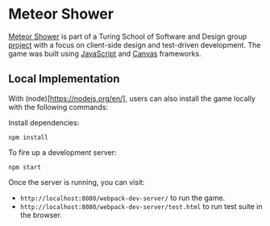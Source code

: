 # Meteor Shower

[Meteor Shower](#) is part of a Turing School of Software and Design group [project](https://github.com/turingschool/lesson_plans/blob/master/ruby_04-apis_and_scalability/gametime_project.markdown) with a focus on client-side design and test-driven development. The game was built using [JavaScript](https://www.javascript.com/) and [Canvas](https://developer.mozilla.org/en-US/docs/Web/HTML/Element/canvas) frameworks.

## Local Implementation
With (node)[https://nodejs.org/en/], users can also install the game locally with the following commands:

Install dependencies:

```
npm install
```

To fire up a development server:

```
npm start
```

Once the server is running, you can visit:

* `http://localhost:8080/webpack-dev-server/` to run the game.
* `http://localhost:8080/webpack-dev-server/test.html` to run test suite in the browser.
